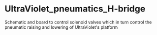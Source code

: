 UltraViolet_pneumatics_H-bridge
===============================

Schematic and board to control solenoid valves which in turn control the pneumatic raising and lowering of UltraViolet's platform

